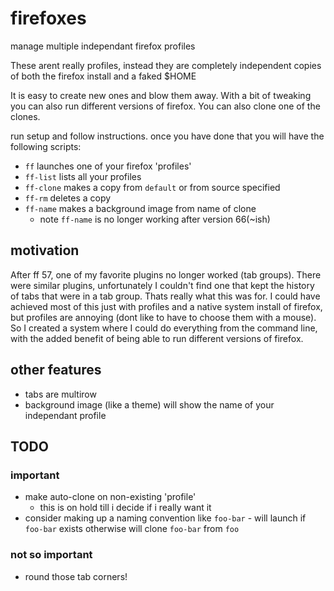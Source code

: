 # firefoxes
manage multiple independant firefox profiles

These arent really profiles, instead they are completely independent
copies of both the firefox install and a faked $HOME

It is easy to create new ones and blow them away. With a bit of tweaking
you can also run different versions of firefox. You can also clone one of
the clones.

run setup and follow instructions. once you have done that you
will have the following scripts:
- `ff`        launches one of your firefox 'profiles'
- `ff-list`   lists all your profiles
- `ff-clone`  makes a copy from `default` or from source specified
- `ff-rm`     deletes a copy
- `ff-name`   makes a background image from name of clone
  - note `ff-name` is no longer working after version 66(~ish)

## motivation
After ff 57, one of my favorite plugins no longer worked (tab groups). There were similar
plugins, unfortunately I couldn't find one that kept the history of tabs that were in a tab group.
Thats really what this was for. I could have achieved most of this just with profiles and a native
system install of firefox, but profiles are annoying (dont like to have to choose them with a mouse).
So I created a system where I could do everything from the command line, with the added benefit of
being able to run different versions of firefox.

## other features
  - tabs are multirow
  - background image (like a theme) will show the name of your independant profile

## TODO

### important
  - make auto-clone on non-existing 'profile'
    - this is on hold till i decide if i really want it
  - consider making up a naming convention like `foo-bar` - will launch if `foo-bar` exists otherwise
    will clone `foo-bar` from `foo`
### not so important
  - round those tab corners!



